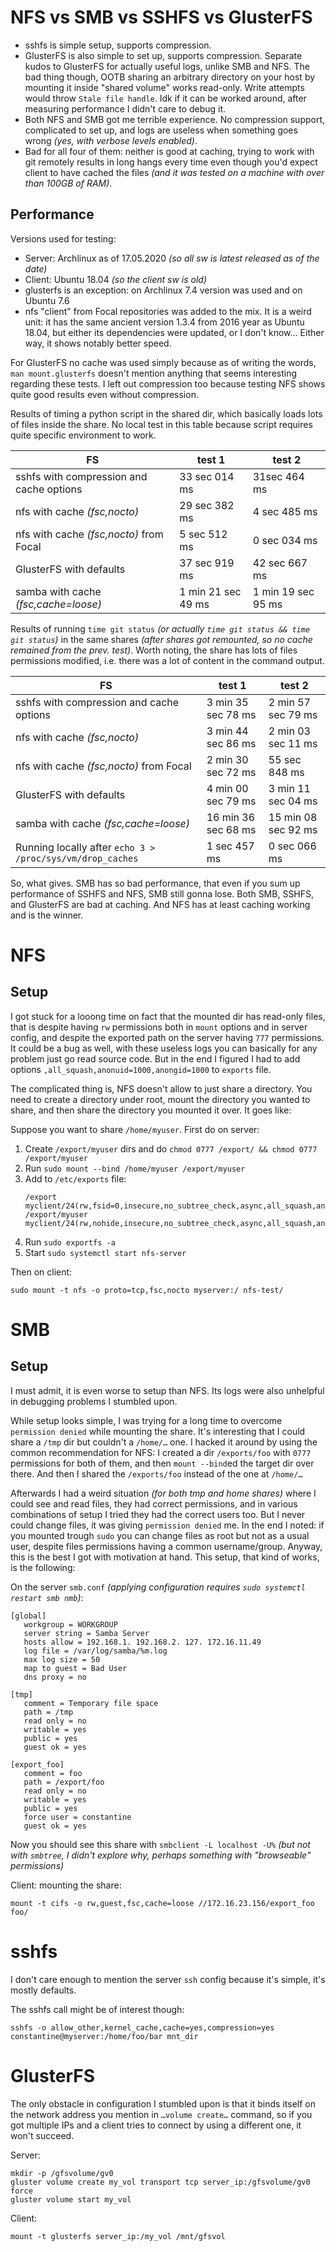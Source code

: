 # NFS vs SMB vs SSHFS vs GlusterFS

* sshfs is simple setup, supports compression.
* GlusterFS is also simple to set up, supports compression. Separate kudos to GlusterFS for actually useful logs, unlike SMB and NFS. The bad thing though, OOTB sharing an arbitrary directory on your host by mounting it inside "shared volume" works read-only. Write attempts would throw `Stale file handle`. Idk if it can be worked around, after measuring performance I didn't care to debug it.
* Both NFS and SMB got me terrible experience. No compression support, complicated to set up, and logs are useless when something goes wrong *(yes, with verbose levels enabled)*.
* Bad for all four of them: neither is good at caching, trying to work with git remotely results in long hangs every time even though you'd expect client to have cached the files *(and it was tested on a machine with over than 100GB of RAM)*.

## Performance

Versions used for testing:

* Server: Archlinux as of 17.05.2020 *(so all sw is latest released as of the date)*
* Client: Ubuntu 18.04 *(so the client sw is old)*
* glusterfs is an exception: on Archlinux 7.4 version was used and on Ubuntu 7.6
* nfs "client" from Focal repositories was added to the mix. It is a weird unit: it has the same ancient version 1.3.4 from 2016 year as Ubuntu 18.04, but either its dependencies were updated, or I don't know… Either way, it shows notably better speed.

For GlusterFS no cache was used simply because as of writing the words, `man mount.glusterfs` doesn't mention anything that seems interesting regarding these tests. I left out compression too because testing NFS shows quite good results even without compression.

Results of timing a python script in the shared dir, which basically loads lots of files inside the share. No local test in this table because script requires quite specific environment to work.

FS                                       | test 1             | test 2
---------------------------------------- | ------             | -----
sshfs with compression and cache options | 33 sec 014 ms      | 31sec 464 ms
nfs with cache *(fsc,nocto)*             | 29 sec 382 ms      | 4 sec 485 ms
nfs with cache *(fsc,nocto)* from Focal  | 5 sec 512 ms       | 0 sec 034 ms
GlusterFS with defaults                  | 37 sec 919 ms      | 42 sec 667 ms
samba with cache *(fsc,cache=loose)*     | 1 min 21 sec 49 ms | 1 min 19 sec 95 ms

Results of running `time git status` *(or actually `time git status && time git status`)* in the same shares *(after shares got remounted, so no cache remained from the prev. test)*. Worth noting, the share has lots of files permissions modified, i.e. there was a lot of content in the command output.

FS                                                        | test 1              | test 2
----------------------------------------                  | --------            | -----
sshfs with compression and cache options                  | 3 min 35 sec 78 ms  | 2 min 57 sec 79 ms
nfs with cache *(fsc,nocto)*                              | 3 min 44 sec 86 ms  | 2 min 03 sec 11 ms
nfs with cache *(fsc,nocto)* from Focal                   | 2 min 30 sec 72 ms  | 55 sec 848 ms
GlusterFS with defaults                                   | 4 min 00 sec 79 ms  | 3 min 11 sec 04 ms
samba with cache *(fsc,cache=loose)*                      | 16 min 36 sec 68 ms | 15 min 08 sec 92 ms
Running locally after `echo 3 > /proc/sys/vm/drop_caches` | 1 sec 457 ms        | 0 sec 066 ms

So, what gives. SMB has so bad performance, that even if you sum up performance of SSHFS and NFS, SMB still gonna lose. Both SMB, SSHFS, and GlusterFS are bad at caching. And NFS has at least caching working and is the winner.

# NFS

## Setup

I got stuck for a looong time on fact that the mounted dir has read-only files, that is despite having `rw` permissions both in `mount` options and in server config, and despite the exported path on the server having `777` permissions. It could be a bug as well, with these useless logs you can basically for any problem just go read source code. But in the end I figured I had to add options `,all_squash,anonuid=1000,anongid=1000` to `exports` file.

The complicated thing is, NFS doesn't allow to just share a directory. You need to create a directory under root, mount the directory you wanted to share, and then share the directory you mounted it over. It goes like:

Suppose you want to share `/home/myuser`. First do on server:

1. Create `/export/myuser` dirs and do `chmod 0777 /export/ && chmod 0777 /export/myuser`
2. Run `sudo mount --bind /home/myuser /export/myuser`
3. Add to `/etc/exports` file:
    ```
    /export        myclient/24(rw,fsid=0,insecure,no_subtree_check,async,all_squash,anonuid=1000,anongid=1000)
    /export/myuser myclient/24(rw,nohide,insecure,no_subtree_check,async,all_squash,anonuid=1000,anongid=1000)

    ```
4. Run `sudo exportfs -a`
5. Start `sudo systemctl start nfs-server`

Then on client:

```
sudo mount -t nfs -o proto=tcp,fsc,nocto myserver:/ nfs-test/
```

# SMB

## Setup

I must admit, it is even worse to setup than NFS. Its logs were also unhelpful in debugging problems I stumbled upon.

While setup looks simple, I was trying for a long time to overcome `permission denied` while mounting the share. It's interesting that I could share a `/tmp` dir but couldn't a `/home/…` one. I hacked it around by using the common recommendation for NFS: I created a dir `/exports/foo` with `0777` permissions for both of them, and then `mount --bind`ed the target dir over there. And then I shared the `/exports/foo` instead of the one at `/home/…`

Afterwards I had a weird situation *(for both tmp and home shares)* where I could see and read files, they had correct permissions, and in various combinations of setup I tried they had the correct users too. But I never could change files, it was giving `permission denied` me. In the end I noted: if you mounted trough `sudo` you can change files as root but not as a usual user, despite files permissions having a common username/group. Anyway, this is the best I got with motivation at hand. This setup, that kind of works, is the following:

On the server `smb.conf` *(applying configuration requires `sudo systemctl restart smb nmb`)*:

```
[global]
   workgroup = WORKGROUP
   server string = Samba Server
   hosts allow = 192.168.1. 192.168.2. 127. 172.16.11.49
   log file = /var/log/samba/%m.log
   max log size = 50
   map to guest = Bad User
   dns proxy = no

[tmp]
   comment = Temporary file space
   path = /tmp
   read only = no
   writable = yes
   public = yes
   guest ok = yes

[export_foo]
   comment = foo
   path = /export/foo
   read only = no
   writable = yes
   public = yes
   force user = constantine
   guest ok = yes
```

Now you should see this share with `smbclient -L localhost -U%` *(but not with `smbtree`, I didn't explore why, perhaps something with "browseable" permissions)*

Client: mounting the share:

```
mount -t cifs -o rw,guest,fsc,cache=loose //172.16.23.156/export_foo foo/
```

# sshfs

I don't care enough to mention the server `ssh` config because it's simple, it's mostly defaults.

The sshfs call might be of interest though:

```
sshfs -o allow_other,kernel_cache,cache=yes,compression=yes constantine@myserver:/home/foo/bar mnt_dir
```

# GlusterFS

The only obstacle in configuration I stumbled upon is that it binds itself on the network address you mention in `…volume create…` command, so if you got multiple IPs and a client tries to connect by using a different one, it won't succeed.

Server:

```
mkdir -p /gfsvolume/gv0
gluster volume create my_vol transport tcp server_ip:/gfsvolume/gv0 force
gluster volume start my_vol
```

Client:

```
mount -t glusterfs server_ip:/my_vol /mnt/gfsvol
```
